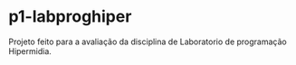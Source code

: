 # p1-labproghiper
Projeto feito para a avaliação da disciplina de Laboratorio de programação Hipermidia.
